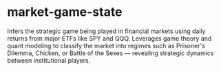 # market-game-state
Infers the strategic game being played in financial markets using daily returns from major ETFs like SPY and QQQ. Leverages game theory and quant modeling to classify the market into regimes such as Prisoner's Dilemma, Chicken, or Battle of the Sexes — revealing strategic dynamics between institutional players.
